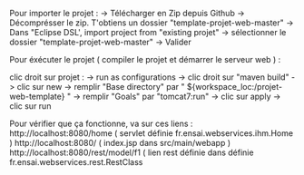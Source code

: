 Pour importer le projet : -> Télécharger en Zip depuis Github -> Décomprésser le zip. T'obtiens un dossier "template-projet-web-master" -> Dans "Eclipse DSL', import project from "existing projet" -> sélectionner le dossier "template-projet-web-master" -> Valider

Pour éxécuter le projet ( compiler le projet et démarrer le serveur web ) :

clic droit sur projet : 
-> run as configurations
-> clic droit sur "maven build"
-> clic sur new
-> remplir "Base directory" par " ${workspace_loc:/projet-web-template} "
-> remplir "Goals" par "tomcat7:run"
-> clic sur apply
-> clic sur run

Pour vérifier que ça fonctionne,
va sur ces liens :
http://localhost:8080/home    ( servlet définie fr.ensai.webservices.ihm.Home )
http://localhost:8080/   ( index.jsp dans src/main/webapp )
http://localhost:8080/rest/model/f1  ( lien rest définie dans définie fr.ensai.webservices.rest.RestClass
